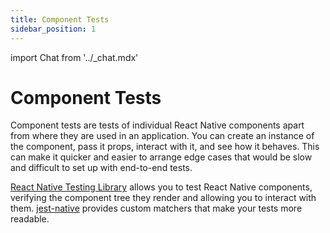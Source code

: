 ```yaml
---
title: Component Tests
sidebar_position: 1
---
```

import Chat from '../_chat.mdx'

# Component Tests

Component tests are tests of individual React Native components apart from where they are used in an application. You can create an instance of the component, pass it props, interact with it, and see how it behaves. This can make it quicker and easier to arrange edge cases that would be slow and difficult to set up with end-to-end tests.

[React Native Testing Library][react-native-testing-library] allows you to test React Native components, verifying the component tree they render and allowing you to interact with them. [jest-native][jest-native] provides custom matchers that make your tests more readable.

<Chat />

[react-native-testing-library]: https://callstack.github.io/react-native-testing-library/
[jest-native]: https://github.com/testing-library/jest-native#readme
